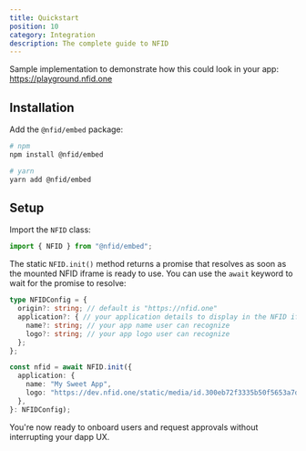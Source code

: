 ```yaml
---
title: Quickstart
position: 10
category: Integration
description: The complete guide to NFID
---
```


Sample implementation to demonstrate how this could look in your app: https://playground.nfid.one

## Installation

Add the `@nfid/embed` package:

```bash
# npm
npm install @nfid/embed

# yarn
yarn add @nfid/embed
```

## Setup

Import the `NFID` class:

```ts
import { NFID } from "@nfid/embed";
```

The static `NFID.init()` method returns a promise that resolves as soon as the mounted NFID iframe is ready to use. You can use the `await` keyword to wait for the promise to resolve:

```ts
type NFIDConfig = {
  origin?: string; // default is "https://nfid.one"
  application?: { // your application details to display in the NFID iframe
    name?: string; // your app name user can recognize
    logo?: string; // your app logo user can recognize
  };
};

const nfid = await NFID.init({
  application: {
    name: "My Sweet App",
    logo: "https://dev.nfid.one/static/media/id.300eb72f3335b50f5653a7d6ad5467b3.svg"
  },
}: NFIDConfig);
```

You're now ready to onboard users and request approvals without interrupting your dapp UX.
